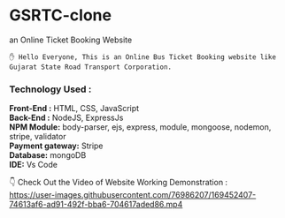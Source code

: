 # GSRTC-clone
an Online Ticket Booking Website 

    ✋ Hello Everyone, This is an Online Bus Ticket Booking website like Gujarat State Road Transport Corporation.
    
<h3> Technology Used : </h3>

**Front-End :** HTML, CSS, JavaScript </br>
**Back-End :** NodeJS, ExpressJs </br>
**NPM Module:** body-parser, ejs, express, module, mongoose, nodemon, stripe, validator </br>
**Payment gateway:** Stripe </br>
**Database:** mongoDB </br>
**IDE:** Vs Code </br>

 👇 Check Out the Video of Website Working Demonstration : </br>
https://user-images.githubusercontent.com/76986207/169452407-74613af6-ad91-492f-bba6-704617aded86.mp4

